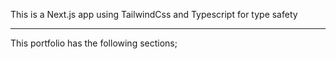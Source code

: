 This is a Next.js app using TailwindCss and Typescript for type safety

---
This portfolio has the following sections;
